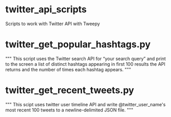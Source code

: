 # twitter_api_scripts
Scripts to work with Twitter API with Tweepy

# twitter_get_popular_hashtags.py
"""
This script uses the Twitter search API for “your search query” and print to the screen a list of distinct hashtags appearing in first 100 results the API returns and the number of times each hashtag appears.
"""

# twitter_get_recent_tweets.py
"""
This scipt uses twitter user timeline API and write @twitter_user_name's most recent 100 tweets to a newline-delimited JSON file.
"""
